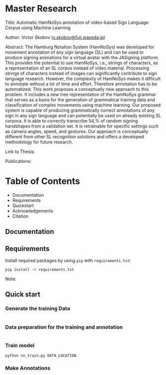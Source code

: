 # Master Research

Title: Automatic HamNoSys annotation of video-based Sign Language Corpus using Machine Learning

Author: Victor Skobov (v.skobov@fuji.waseda.jp)

Abstract: The Hamburg Notation System (HamNoSys) was developed for movement annotation of any sign language (SL) and can be used to produce signing animations for a virtual avatar with the JASigning platform. This provides the potential to use HamNoSys, i.e., strings of characters, as a representation of an SL corpus instead of video material. Processing strings of characters instead of images can significantly contribute to sign language research. However, the complexity of HamNoSys makes it difficult to annotate without a lot of time and effort. Therefore annotation has to be automatized. This work proposes a conceptually new approach to this problem. It includes a new tree representation of the HamNoSys grammar that serves as a basis for the generation of grammatical training data and classification of complex movements using machine learning. Our proposed system is capable of producing grammatically correct annotations of any sign in any sign language and can potentially be used on already existing SL corpora. It is able to correctly transcribe 54\,\% of random signing handshapes from a validation set. It is retrainable for specific settings such as camera angles, speed, and gestures. Our approach is conceptually different from other SL recognition solutions and offers a developed methodology for future research.

Link to Thesis:

Publications:

# Table of Contents
* Documentation
* Requirements
* Quickstart
* Acknowledgements
* Citation

## Documentation

## Requirements

Install required packages by using `pip` with `requirements.txt`:

```
pip install -r requirements.txt
```

Note:

## Quick start

### Generate the training Data

```
```

### Data preparation for the training and annotation

```
```


### Train model

```
python nn_train.py DATA_LOCATION
```

### Make Annotations

```
```
